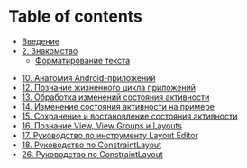 # Table of contents

* [Введение](README.md)
* [2. Знакомство](02/README.md)
  * [Форматирование текста](02/formatting-text.md)

<!-- * [1. Setting up an Android Studio Development Environment](01-setting-up-development/README.md) -->
<!-- * [2. Первое приложение](02-creating-example-app/README.md) -->
<!-- * [3. Создание виртуального устройства](03-creating-avd/README.md) -->
* [10. Анатомия Android-приложений](10-anatomy-android-application/README.md)
* [12. Познание жизненного цикла приложений](12-understanding-activity-lifecycles/README.md)
* [13. Обработка изменений состояния активности](13/README.md)
* [14. Изменение состояния активности на примере](14/README.md)
* [15. Сохранение и востановление состояния активности](15/README.md)
* [16. Познание View, View Groups и Layouts](16/README.md)
* [17. Руководство по инструменту Layout Editor](17/README.md)
* [18. Руководство по ConstraintLayout](18/README.md)
* [26. Руководство по ConstraintLayout](26/README.md)
